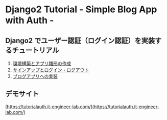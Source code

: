 # Django2 Tutorial - Simple Blog App with Auth -

## Django2 でユーザー認証（ログイン認証）を実装するチュートリアル
1. [環境構築とアプリ雛形の作成](https://it-engineer-lab.com/archives/506)
1. [サインアップとログイン・ログアウト](https://it-engineer-lab.com/archives/554)
1. [ブログアプリへの実装](https://it-engineer-lab.com/archives/737)

## デモサイト
[https://tutorialauth.it-engineer-lab.com/](https://tutorialauth.it-engineer-lab.com/)